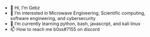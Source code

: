 - 👋 Hi, I’m Gebz
- 👀 I’m interested in Microwave Engineering, Scientific computing, software engineering, and cybersecurity
- 🌱 I’m currently learning python, bash, javascript, and kali linux
- 📫 How to reach me b0ss#7155 on discord


<!---
Ghobashy97/Ghobashy97 is a ✨ special ✨ repository because its `README.md` (this file) appears on your GitHub profile.
You can click the Preview link to take a look at your changes.
--->
